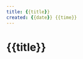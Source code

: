 ```yaml
---
title: {{title}}
created: {{date}} {{time}}
---
```

<!-- markdownlint-disable MD025 -->

# {{title}}
